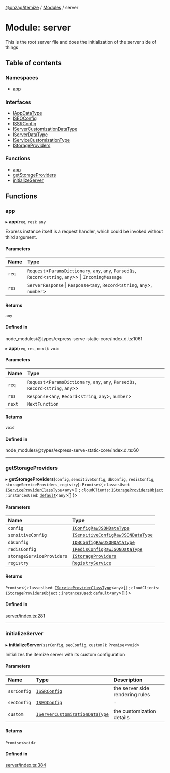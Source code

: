 [@onzag/itemize](../README.md) / [Modules](../modules.md) / server

# Module: server

This is the root server file and does the initialization
of the server side of things

## Table of contents

### Namespaces

- [app](server.app.md)

### Interfaces

- [IAppDataType](../interfaces/server.IAppDataType.md)
- [ISEOConfig](../interfaces/server.ISEOConfig.md)
- [ISSRConfig](../interfaces/server.ISSRConfig.md)
- [IServerCustomizationDataType](../interfaces/server.IServerCustomizationDataType.md)
- [IServerDataType](../interfaces/server.IServerDataType.md)
- [IServiceCustomizationType](../interfaces/server.IServiceCustomizationType.md)
- [IStorageProviders](../interfaces/server.IStorageProviders.md)

### Functions

- [app](server.md#app)
- [getStorageProviders](server.md#getstorageproviders)
- [initializeServer](server.md#initializeserver)

## Functions

### app

▸ **app**(`req`, `res`): `any`

Express instance itself is a request handler, which could be invoked without
third argument.

#### Parameters

| Name | Type |
| :------ | :------ |
| `req` | `Request`\<`ParamsDictionary`, `any`, `any`, `ParsedQs`, `Record`\<`string`, `any`\>\> \| `IncomingMessage` |
| `res` | `ServerResponse` \| `Response`\<`any`, `Record`\<`string`, `any`\>, `number`\> |

#### Returns

`any`

#### Defined in

node_modules/@types/express-serve-static-core/index.d.ts:1061

▸ **app**(`req`, `res`, `next`): `void`

#### Parameters

| Name | Type |
| :------ | :------ |
| `req` | `Request`\<`ParamsDictionary`, `any`, `any`, `ParsedQs`, `Record`\<`string`, `any`\>\> |
| `res` | `Response`\<`any`, `Record`\<`string`, `any`\>, `number`\> |
| `next` | `NextFunction` |

#### Returns

`void`

#### Defined in

node_modules/@types/express-serve-static-core/index.d.ts:60

___

### getStorageProviders

▸ **getStorageProviders**(`config`, `sensitiveConfig`, `dbConfig`, `redisConfig`, `storageServiceProviders`, `registry`): `Promise`\<\{ `classesUsed`: [`IServiceProviderClassType`](../interfaces/server_services.IServiceProviderClassType.md)\<`any`\>[] ; `cloudClients`: [`IStorageProvidersObject`](../interfaces/server_services_base_StorageProvider.IStorageProvidersObject.md) ; `instancesUsed`: [`default`](../classes/server_services_base_StorageProvider.default.md)\<`any`\>[]  }\>

#### Parameters

| Name | Type |
| :------ | :------ |
| `config` | [`IConfigRawJSONDataType`](../interfaces/config.IConfigRawJSONDataType.md) |
| `sensitiveConfig` | [`ISensitiveConfigRawJSONDataType`](../interfaces/config.ISensitiveConfigRawJSONDataType.md) |
| `dbConfig` | [`IDBConfigRawJSONDataType`](../interfaces/config.IDBConfigRawJSONDataType.md) |
| `redisConfig` | [`IRedisConfigRawJSONDataType`](../interfaces/config.IRedisConfigRawJSONDataType.md) |
| `storageServiceProviders` | [`IStorageProviders`](../interfaces/server.IStorageProviders.md) |
| `registry` | [`RegistryService`](../classes/server_services_registry.RegistryService.md) |

#### Returns

`Promise`\<\{ `classesUsed`: [`IServiceProviderClassType`](../interfaces/server_services.IServiceProviderClassType.md)\<`any`\>[] ; `cloudClients`: [`IStorageProvidersObject`](../interfaces/server_services_base_StorageProvider.IStorageProvidersObject.md) ; `instancesUsed`: [`default`](../classes/server_services_base_StorageProvider.default.md)\<`any`\>[]  }\>

#### Defined in

[server/index.ts:281](https://github.com/onzag/itemize/blob/59702dd5/server/index.ts#L281)

___

### initializeServer

▸ **initializeServer**(`ssrConfig`, `seoConfig`, `custom?`): `Promise`\<`void`\>

Initializes the itemize server with its custom configuration

#### Parameters

| Name | Type | Description |
| :------ | :------ | :------ |
| `ssrConfig` | [`ISSRConfig`](../interfaces/server.ISSRConfig.md) | the server side rendering rules |
| `seoConfig` | [`ISEOConfig`](../interfaces/server.ISEOConfig.md) | - |
| `custom` | [`IServerCustomizationDataType`](../interfaces/server.IServerCustomizationDataType.md) | the customization details |

#### Returns

`Promise`\<`void`\>

#### Defined in

[server/index.ts:384](https://github.com/onzag/itemize/blob/59702dd5/server/index.ts#L384)
